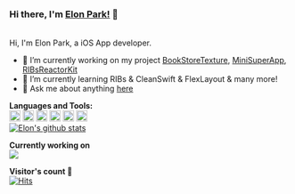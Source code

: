 ### Hi there, I'm [Elon Park!](https://elonpark.github.io) 👋

<br />
Hi, I'm Elon Park, a iOS App developer.

- 🔭 I’m currently working on my project [BookStoreTexture](https://github.com/ElonPark/BookStoreTexture), [MiniSuperApp](https://github.com/ElonPark/MiniSuperApp), [RIBsReactorKit](https://github.com/ElonPark/RIBsReactorKit)
- 🌱 I’m currently learning RIBs & CleanSwift & FlexLayout & many more!
- 💬 Ask me about anything [here](https://github.com/ElonPark/ElonPark/issues)

**Languages and Tools:**  
<code><img height="20" src="https://img.shields.io/badge/iOS-000000?style=flat-squaree&logo=Apple&logoColor=white"></code>
<code><img height="20" src="https://img.shields.io/badge/Swift-FA7343?style=flat-squaree&logo=Swift&logoColor=white"></code>
<code><img height="20" src="https://img.shields.io/badge/RxSwift-B7178c?style=flat-squaree&logo=ReactiveX&logoColor=white"></code>
<code><img height="20" src="https://img.shields.io/badge/Python-3776AB?style=flat-squaree&logo=Python&logoColor=white"></code>
<code><img height="20" src="https://img.shields.io/badge/Ruby-CC342D?style=flat-squaree&logo=Ruby&logoColor=white"></code>
<code><img height="20" src="https://img.shields.io/badge/Java-007396?style=flat-squaree&logo=Java&logoColor=white"></code>
<br />
<a href="https://github.com/anuraghazra/github-readme-stats">
  <img align="center" src="https://github-readme-stats.vercel.app/api?username=ElonPark&show_icons=true&theme=radical&line_height=27&count_private=true" alt="Elon's github stats" />
</a>
<br />

**Currently working on**    
<a href="https://github.com/ElonPark/RIBsReactorKit">
  <img align="center" src="https://github-readme-stats.vercel.app/api/pin/?username=ElonPark&repo=RIBsReactorKit&theme=radical" />
</a> 

**Visitor's count :eyes:**  
[![Hits](https://hits.seeyoufarm.com/api/count/incr/badge.svg?url=https%3A%2F%2Fgithub.com%2FElonPark&count_bg=%23FA7343&title_bg=%23555555&icon=github.svg&icon_color=%23E7E7E7&title=hits&edge_flat=false)](https://hits.seeyoufarm.com)
